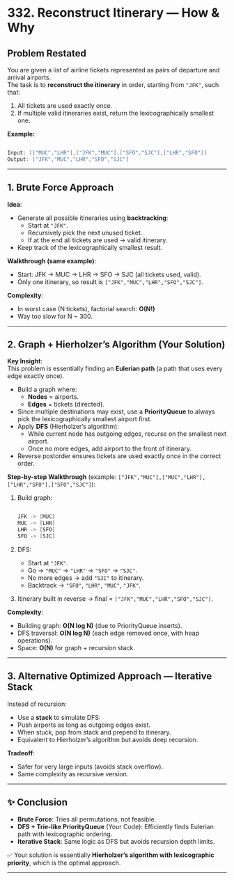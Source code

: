 # 332. Reconstruct Itinerary — How & Why

## Problem Restated

You are given a list of airline tickets represented as pairs of departure and arrival airports.  
The task is to **reconstruct the itinerary** in order, starting from `"JFK"`, such that:

1. All tickets are used exactly once.
2. If multiple valid itineraries exist, return the lexicographically smallest one.

**Example:**

```java

Input: [["MUC","LHR"],["JFK","MUC"],["SFO","SJC"],["LHR","SFO"]]
Output: ["JFK","MUC","LHR","SFO","SJC"]

```

---

## 1. Brute Force Approach

**Idea**:  

- Generate all possible itineraries using **backtracking**:
  - Start at `"JFK"`.
  - Recursively pick the next unused ticket.
  - If at the end all tickets are used → valid itinerary.
- Keep track of the lexicographically smallest result.

**Walkthrough (same example)**:

- Start: JFK → MUC → LHR → SFO → SJC (all tickets used, valid).
- Only one itinerary, so result is `["JFK","MUC","LHR","SFO","SJC"]`.

**Complexity**:

- In worst case (N tickets), factorial search: **O(N!)**
- Way too slow for N ~ 300.

---

## 2. Graph + Hierholzer’s Algorithm (Your Solution)

**Key Insight**:  
This problem is essentially finding an **Eulerian path** (a path that uses every edge exactly once).  

- Build a graph where:
  - **Nodes** = airports.
  - **Edges** = tickets (directed).
- Since multiple destinations may exist, use a **PriorityQueue** to always pick the lexicographically smallest airport first.
- Apply **DFS** (Hierholzer’s algorithm):
  - While current node has outgoing edges, recurse on the smallest next airport.
  - Once no more edges, add airport to the front of itinerary.
- Reverse postorder ensures tickets are used exactly once in the correct order.

**Step-by-step Walkthrough** (example: `["JFK","MUC"],["MUC","LHR"],["LHR","SFO"],["SFO","SJC"]`):

1. Build graph:

    ```java

    JFK -> [MUC]
    MUC -> [LHR]
    LHR -> [SFO]
    SFO -> [SJC]

    ```

2. DFS:

    - Start at `"JFK"`.
    - Go → `"MUC"` → `"LHR"` → `"SFO"` → `"SJC"`.
    - No more edges → add `"SJC"` to itinerary.
    - Backtrack → `"SFO"`, `"LHR"`, `"MUC"`, `"JFK"`.

3. Itinerary built in reverse → final = `["JFK","MUC","LHR","SFO","SJC"]`.

**Complexity**:

- Building graph: **O(N log N)** (due to PriorityQueue inserts).
- DFS traversal: **O(N log N)** (each edge removed once, with heap operations).
- Space: **O(N)** for graph + recursion stack.

---

## 3. Alternative Optimized Approach — Iterative Stack

Instead of recursion:

- Use a **stack** to simulate DFS:
- Push airports as long as outgoing edges exist.
- When stuck, pop from stack and prepend to itinerary.
- Equivalent to Hierholzer’s algorithm but avoids deep recursion.

**Tradeoff**:

- Safer for very large inputs (avoids stack overflow).
- Same complexity as recursive version.

---

## ✨ Conclusion

- **Brute Force**: Tries all permutations, not feasible.  
- **DFS + Trie-like PriorityQueue** (Your Code): Efficiently finds Eulerian path with lexicographic ordering.  
- **Iterative Stack**: Same logic as DFS but avoids recursion depth limits.  

✅ Your solution is essentially **Hierholzer’s algorithm with lexicographic priority**, which is the optimal approach.

---

